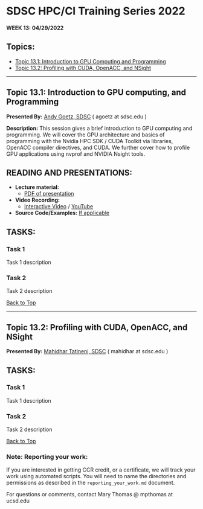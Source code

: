 # SDSC HPC/CI Training Series 2022

**WEEK 13: 04/29/2022**

## Topics:<a name="top">
* [Topic 13.1: Introduction to GPU Computing and Programming](#topic1)
* [Topic 13.2: Profiling with CUDA, OpenACC, and NSight](#topic2)


________
## Topic 13.1: Introduction to GPU computing, and Programming<a name="topic1"></a>

**Presented By:** [Andy Goetz, SDSC](https://www.sdsc.edu/research/researcher_spotlight/goetz_andreas.html) ( agoetz  at  sdsc.edu )

**Description:** This session gives a brief introduction to GPU computing and programming. We will cover the GPU architecture and basics of programming with the Nvidia HPC SDK / CUDA Toolkit via libraries, OpenACC compiler directives, and CUDA. We further cover how to profile GPU applications using nvprof and NVIDIA Nsight tools.
  
## READING AND PRESENTATIONS:
* **Lecture material:** 
   * [PDF of presentation](HPC-training_GPU_intro.pdf)
* **Video Recording:** 
   * [Interactive Video](https://education.sdsc.edu/training/interactive/hpc_user_training_2022/week13/) / [YouTube](https://youtu.be/AJFa6GB8DP0)
* **Source Code/Examples:** [If applicable]()

## TASKS:

### Task 1
Task 1 description 


### Task 2
Task 2 description 


[Back to Top](#top) 

  ________
## Topic 13.2:  Profiling with CUDA, OpenACC, and NSight  <a name="topic2"></a>

**Presented By:** [Mahidhar Tatineni, SDSC](https://www.sdsc.edu/research/researcher_spotlight/tatineni_mahidhar.html) ( mahidhar  at  sdsc.edu )

## TASKS:

### Task 1
Task 1 description 


### Task 2
Task 2 description 

  



[Back to Top](#top)
  
### Note: Reporting your work:
If you are interested in getting CCR credit, or a certificate, we will track your work using automated scripts.
You will need to name the directories and permissions as described in the ``reporting_your_work.md`` document.



For questions or comments, contact Mary Thomas @ mpthomas  at  ucsd.edu
